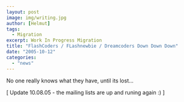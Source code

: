 ```yaml
---
layout: post
image: img/writing.jpg
author: [Helmut]
tags:
  - Migration
excerpt: Work In Progress Migration
title: "FlashCoders / FLashnewbie / Dreamcoders Down Down Down"
date: "2005-10-12"
categories: 
  - "news"
---
```


No one really knows what they have, until its lost...

\[ Update 10.08.05 - the mailing lists are up and runing again :) \]
